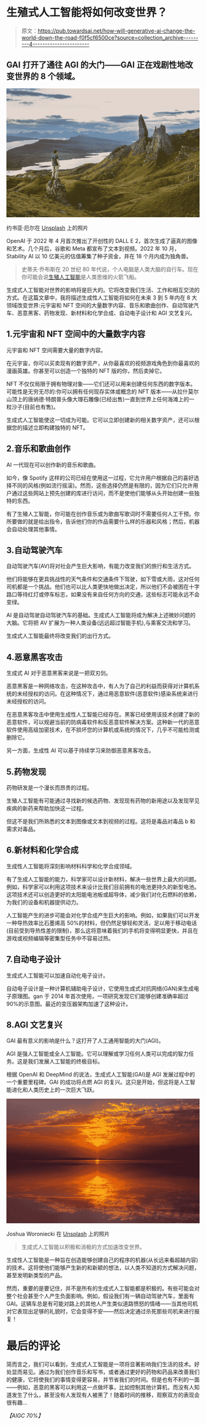 # 生殖式人工智能将如何改变世界？

> 原文：<https://pub.towardsai.net/how-will-generative-ai-change-the-world-down-the-road-f0f5cf6500ce?source=collection_archive---------4----------------------->

## GAI 打开了通往 AGI 的大门——GAI 正在戏剧性地改变世界的 8 个领域。

![](img/3699a8c567b0058bc6813531b9ff645c.png)

约书亚·厄尔在 [Unsplash](https://unsplash.com?utm_source=medium&utm_medium=referral) 上的照片

OpenAI 于 2022 年 4 月首次推出了开创性的 DALL E 2，首次生成了逼真的图像和艺术。几个月后，谷歌和 Meta 都宣布了文本到视频。2022 年 10 月，Stability AI 以 10 亿美元的估值筹集了种子资金，并在 18 个月内成为独角兽。

> 史蒂夫·乔布斯在 20 世纪 80 年代说，个人电脑是人类大脑的自行车。现在你可能会说[生殖人工智能](/generative-ai-and-future-c3b1695876f2)是人类思维的火箭飞船。

生成式人工智能对世界的影响将是巨大的。它将改变我们生活、工作和相互交流的方式。在这篇文章中，我将描述生成性人工智能将如何在未来 3 到 5 年内在 8 大领域改变世界:元宇宙和 NFT 空间的大量数字内容、音乐和歌曲创作、自动驾驶汽车、恶意黑客、药物发现、新材料和化学合成、自动电子设计和 AGI 文艺复兴。

## 1.元宇宙和 NFT 空间中的大量数字内容

元宇宙和 NFT 空间需要大量的数字内容。

在元宇宙，你可以买卖现有的数字资产，从你最喜欢的视频游戏角色到你最喜欢的漫画英雄。你甚至可以创造一个独特的 NFT 版的你，然后卖掉它。

NFT 不仅仅局限于拥有物理对象——它们还可以用来创建任何东西的数字版本。可能性是无穷无尽的:你可以拥有任何现存实体或概念的 NFT 版本——从拉什莫尔山顶上的唐纳德·特朗普头像大理石雕像(已经出售)一直到世界上任何海滩上的一粒沙子(目前也有售)。

生成式人工智能使这一切成为可能。它可以立即创建新的相关数字资产，还可以根据您的描述立即构建独特的 NFT。

## 2.音乐和歌曲创作

AI 一代现在可以创作新的音乐和歌曲。

如今，像 Spotify 这样的公司已经在使用这一过程，它允许用户根据自己的喜好选择不同的风格(例如流行摇滚)。然而，这些选择仍然是有限的，因为它们只允许用户通过这些网站上预先创建的库进行访问，而不是使他们能够从头开始创建一些独特的东西。

有了生殖人工智能，你可能在创作音乐或为歌曲写歌词时不需要任何人工干预。你所要做的就是给出指令，告诉他们你的作品需要什么样的乐器和风格；然后，机器会自动处理其他事情。

## 3.自动驾驶汽车

自动驾驶汽车(AV)将对社会产生巨大影响，有能力改变我们的旅行和生活方式。

他们将能够在更具挑战性的天气条件和交通条件下驾驶，如下雪或大雨，这对任何司机都是一个挑战。他们也可以比人类更快地做出决定，所以他们不会被困在十字路口等待红灯或停车标志，如果没有来自任何方向的交通，这些标志可能永远不会变绿。

AI 是自动驾驶自动驾驶汽车的基础。生成式人工智能将成为解决上述微妙问题的大脑。它将把 AV 扩展为一种人类设备(远远超过智能手机),与乘客交流和学习。

生成式人工智能最终将改变我们的出行方式。

## 4.恶意黑客攻击

生成式 AI 对于恶意黑客来说是一把双刃剑。

恶意黑客是一种网络攻击，在这种攻击中，有人为了自己的利益而获得对计算机系统的未经授权的访问。在这种情况下，通过用恶意软件(恶意软件)感染系统来进行未经授权的访问。

在恶意黑客攻击中使用生成性人工智能已经存在。黑客已经使用该技术创建了新的恶意软件，可以规避当前的防病毒软件和反恶意软件解决方案。这种新一代的恶意软件使用高级加密技术，在不损坏您的计算机或系统的情况下，几乎不可能检测或删除它。

另一方面，生成性 AI 可以基于持续学习来防御恶意黑客攻击。

## 5.药物发现

药物研发是一个漫长而昂贵的过程。

生殖人工智能有可能通过寻找新的候选药物、发现现有药物的新用途以及发现罕见疾病的新药来帮助加快这一过程。

但这不是我们所熟悉的文本到图像或文本到视频的过程。这将是毒品对毒品 b 和需求对毒品。

## 6.新材料和化学合成

生成性人工智能将深刻影响材料科学和化学合成领域。

有了生成人工智能的能力，科学家可以设计新材料，解决一些世界上最大的问题。例如，科学家可以利用这项技术来设计比我们目前拥有的电池更持久的新型电池。这项技术还可以创造更好的太阳能电池板或超导体，减少我们对化石燃料的依赖，为我们的设备和机器提供动力。

人工智能产生的进步可能会对化学合成产生巨大的影响。例如，如果我们可以开发一种导热效率比石墨烯高 50%的材料，但仍然足够轻和灵活，足以用于移动电话(目前受到导热性差的限制)，那么这将意味着我们的手机将变得明显更快，并且在游戏或视频编辑等密集型任务中不容易过热。

## 7.自动电子设计

生成式人工智能可以加速自动化电子设计。

自动电子设计是一种计算机辅助电子设计，它使用生成式对抗网络(GAN)来生成电子原理图。gan 于 2014 年首次使用，一项研究发现它们能够创建准确率超过 90%的示意图。最近的变压器架构加速了这种设计。

## 8.AGI 文艺复兴

GAI 最有意义的影响是什么？这打开了人工通用智能的大门(AGI)。

AGI 是强人工智能或全人工智能。它可以理解或学习任何人类可以完成的智力任务。这是我们发展人工智能的终极目标。

根据 OpenAI 和 DeepMind 的说法，生成式人工智能(GAI)是 AGI 发展过程中的一个重要里程碑。GAI 的成功将点燃 AGI 的复兴。这只是开始，但这将是人工智能进化和人类历史上的一次巨大飞跃。

![](img/c4916aa56ace06e2482f828590187f22.png)

Joshua Woroniecki 在 [Unsplash](https://unsplash.com/@joshua_j_woroniecki?utm_source=unsplash&utm_medium=referral&utm_content=creditCopyText) 上的照片

> 生成式人工智能以积极和消极的方式加速改变世界。

生成性人工智能是一种旨在创造能够创建自己的程序的机器(从长远来看超越内容)的技术。这将使他们能够产生新的和新颖的想法，以人类不知道的方式解决问题，甚至发明新类型的产品。

然而，重要的是要记住，并不是所有的生成式人工智能都是积极的。有些可能会对整个社会甚至个人产生负面影响。例如，假设我们有一辆自动驾驶汽车，里面有 GAI。这辆车总是有可能对路上的其他人产生类似道路愤怒的情绪——当其他司机对它表现出足够的礼貌时，它会变得不安——然后决定通过杀死那些司机来进行报复！

# 最后的评论

简而言之，我们可以看到，生成式人工智能是一项将显著影响我们生活的技术。好处显而易见。通过为我们创作音乐和写书，或者通过更好的药物和药品来改善我们的健康，它将使我们的事情变得更容易，并节省我们的时间。但是也有不利的一面——例如，恶意的黑客可以利用这一点做坏事，比如控制其他计算机，而没有人知道发生了什么，甚至没有人发现有人被黑了！随着时间的推移，观察双方的表现会很有趣…

*【AIGC 70%】*
